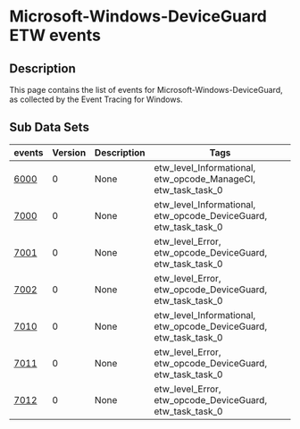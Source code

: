 # Microsoft-Windows-DeviceGuard ETW events

## Description
This page contains the list of events for Microsoft-Windows-DeviceGuard, as collected by the Event Tracing for Windows.

## Sub Data Sets
|events|Version|Description|Tags|
|---|---|---|---|
|[6000](events/event-6000.md)|0|None|etw_level_Informational, etw_opcode_ManageCI, etw_task_task_0|
|[7000](events/event-7000.md)|0|None|etw_level_Informational, etw_opcode_DeviceGuard, etw_task_task_0|
|[7001](events/event-7001.md)|0|None|etw_level_Error, etw_opcode_DeviceGuard, etw_task_task_0|
|[7002](events/event-7002.md)|0|None|etw_level_Error, etw_opcode_DeviceGuard, etw_task_task_0|
|[7010](events/event-7010.md)|0|None|etw_level_Informational, etw_opcode_DeviceGuard, etw_task_task_0|
|[7011](events/event-7011.md)|0|None|etw_level_Error, etw_opcode_DeviceGuard, etw_task_task_0|
|[7012](events/event-7012.md)|0|None|etw_level_Error, etw_opcode_DeviceGuard, etw_task_task_0|
